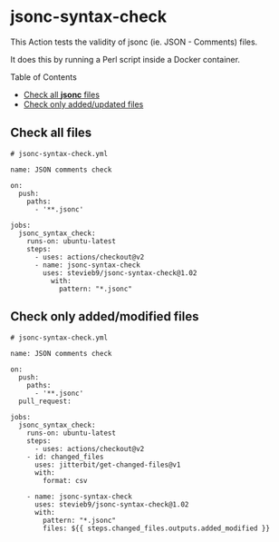 # jsonc-syntax-check

This Action tests the validity of jsonc (ie. JSON - Comments) files.

It does this by running a Perl script inside a Docker container.

Table of Contents

- [Check all **jsonc** files](#check-all-files)
- [Check only added/updated files](#check-only-addedmodified-files)

## Check all files

    # jsonc-syntax-check.yml

    name: JSON comments check

    on:
      push:
        paths:
          - '**.jsonc'

    jobs:
      jsonc_syntax_check:
        runs-on: ubuntu-latest
        steps:
          - uses: actions/checkout@v2
          - name: jsonc-syntax-check
            uses: stevieb9/jsonc-syntax-check@1.02
              with:
                pattern: "*.jsonc"

## Check only added/modified files

    # jsonc-syntax-check.yml
    
    name: JSON comments check

    on:
      push:    
        paths:
          - '**.jsonc'
      pull_request:

    jobs:
      jsonc_syntax_check:
        runs-on: ubuntu-latest
        steps:
          - uses: actions/checkout@v2
        - id: changed_files
          uses: jitterbit/get-changed-files@v1
          with:
            format: csv

        - name: jsonc-syntax-check
          uses: stevieb9/jsonc-syntax-check@1.02
          with:
            pattern: "*.jsonc"
            files: ${{ steps.changed_files.outputs.added_modified }}

